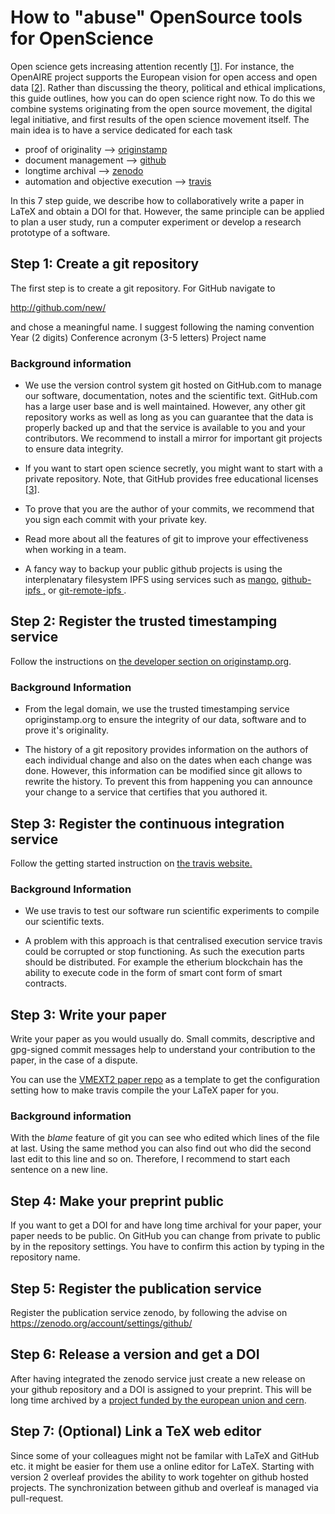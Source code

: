 # How to "abuse" OpenSource tools for OpenScience

Open science gets increasing attention recently [[1]].
For instance, the OpenAIRE project supports the European vision for open access and open data [[2]].
Rather than discussing the theory, political and ethical implications, this guide outlines, how you can do open science right now.
To do this we combine systems originating from the open source movement, the digital legal initiative, and first results of the open science movement itself.
The main idea is to have a service dedicated for each task
* proof of originality --> [originstamp](https://originstamp.org)
* document management --> [github](https://github.com)
* longtime archival --> [zenodo](https://zenodo.org)
* automation and objective execution --> [travis](https://travis.org)

In this 7 step guide, we describe how to collaboratively write a paper in LaTeX and obtain a DOI for that.
However, the same principle can be applied to plan a user study, run a computer experiment or develop a research prototype of a software.

## Step 1: Create a git repository

The first step is to create a git repository.
For GitHub navigate to

 http://github.com/new/
 
and chose a meaningful name.
I suggest following the naming convention Year (2 digits) Conference acronym (3-5 letters) Project name

### Background information

* We use the version control system git hosted on GitHub.com to manage our software, documentation, notes and the scientific text. GitHub.com has a large user base and is well maintained. However, any other git repository works as well as long as you can guarantee that the data is properly backed up and that the service is available to you and your contributors. We recommend to install a mirror for important git projects to ensure data integrity.

* If you want to start open science secretly, you might want to start with a private repository. Note, that GitHub provides free educational licenses [[3]].

* To prove that you are the author of your commits, we recommend that you sign each commit with your private key.

* Read more about all the features of git to improve your effectiveness when working in a team.

* A fancy way to backup your public github projects is using the interplenatary filesystem IPFS using services such as [mango,](https://github.com/axic/mango) [github-ipfs
,](https://github.com/airalab/github-ipfs) or [git-remote-ipfs
](https://github.com/cryptix/git-remote-ipfs).

## Step 2: Register the trusted timestamping service

Follow the instructions on [the developer section on originstamp.org](https://originstamp.org/dev/git).

### Background Information 
* From the legal domain, we use the trusted timestamping service opriginstamp.org to ensure the integrity of our data, software and to prove it's originality.

* The history of a git repository provides information on the authors of each individual change and also on the dates when each change was done.
However, this information can be modified since git allows to rewrite the history.
To prevent this from happening you can announce your change to a service that certifies that you authored it. 

## Step 3: Register the continuous integration service

Follow the getting started instruction on [the travis website.](https://docs.travis-ci.com/user/getting-started)
### Background Information


* We use travis to test our software run scientific experiments to compile our scientific texts.

* A problem with this approach is that centralised execution service travis could be corrupted or stop functioning. As such the execution parts should be distributed. For example the etherium blockchain has the ability to execute code in the form of smart cont form of smart contracts.

## Step 3: Write your paper

Write your paper as you would usually do.
Small commits, descriptive and gpg-signed commit messages help to understand your contribution to the paper, in the case of a dispute.

You can use the [VMEXT2 paper repo](https://github.com/ag-gipp/18CicmVmext2) as a template to get the configuration setting how to make travis compile the your LaTeX paper for you. 
### Background information

With the _blame_ feature of git you can see who edited which lines of the file at last.
Using the same method you can also find out who did the second last edit to this line and so on.
Therefore, I recommend to start each sentence on a new line.

## Step 4: Make your preprint public

If you want to get a DOI for and have long time archival for your paper, your paper needs to be public.
On GitHub you can change from private to public by in the repository settings.
You have to confirm this action by typing in the repository name.

## Step 5: Register the publication service

Register the publication service zenodo, by following the advise on 
 https://zenodo.org/account/settings/github/

## Step 6: Release a version and get a DOI

After having integrated the zenodo service just create a new release on your github repository and a DOI is assigned to your preprint.
This will be long time archived by a [project funded by the european union and cern](http://about.zenodo.org/).


## Step 7: (Optional) Link a TeX web editor
Since some of your colleagues might not be familar with LaTeX and GitHub etc. it might be easier for them use a online editor for LaTeX.
Starting with version 2 overleaf provides the ability to work togehter on github hosted projects.
The synchronization between github and overleaf is managed via pull-request.  




[1]: https://trends.google.com/trends/explore?date=2008-06-05%202018-06-05&q=%2Fm%2F025ttdm
[2]: https://www.openaire.eu/openaire2020-project-factsheet
[3]: https://help.github.com/articles/about-github-education-for-educators-and-researchers/
